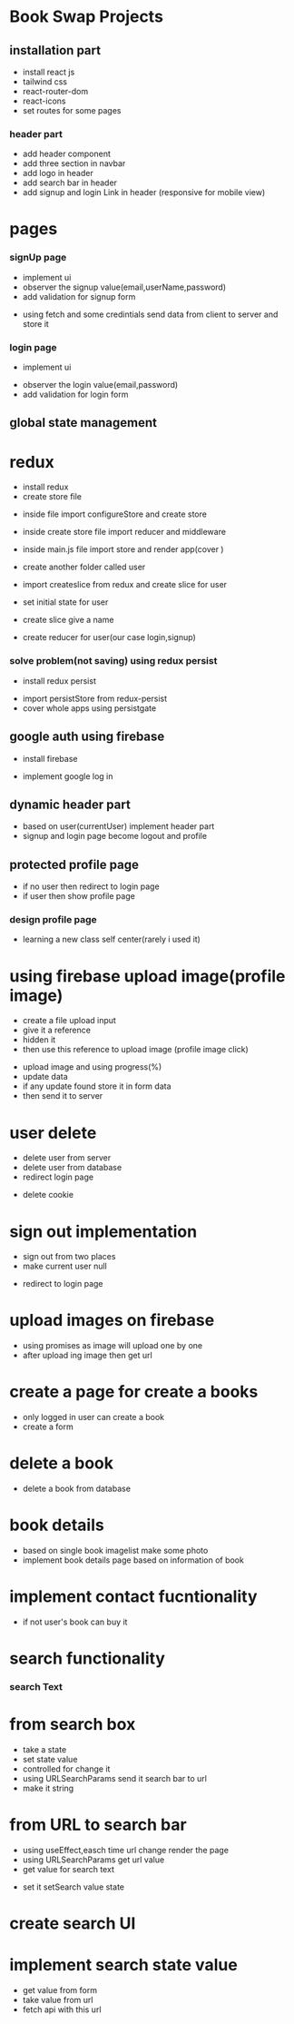# Book Swap Projects

## installation part

- install react js
- tailwind css
- react-router-dom
- react-icons
- set routes for some pages

### header part

- add header component
- add three section in navbar
- add logo in header
- add search bar in header
- add signup and login Link in header (responsive for mobile view)

# pages

### signUp page

- implement ui
- observer the signup value(email,userName,password)
- add validation for signup form

* using fetch and some credintials send data from client to server and store it

### login page

- implement ui

* observer the login value(email,password)
* add validation for login form

## global state management

# redux

- install redux
- create store file

* inside file import configureStore and create store
* inside create store file import reducer and middleware
* inside main.js file import store and render app(cover )
* create another folder called user
* import createslice from redux and create slice for user
* set initial state for user
* create slice give a name

* create reducer for user(our case login,signup)

### solve problem(not saving) using redux persist

- install redux persist

* import persistStore from redux-persist
* cover whole apps using persistgate

## google auth using firebase

- install firebase

* implement google log in

## dynamic header part

- based on user(currentUser) implement header part
- signup and login page become logout and profile

## protected profile page

- if no user then redirect to login page
- if user then show profile page

### design profile page

- learning a new class self center(rarely i used it)

# using firebase upload image(profile image)

- create a file upload input
- give it a reference
- hidden it
- then use this reference to upload image (profile image click)

* upload image and using progress(%)
* update data
* if any update found store it in form data
* then send it to server

# user delete

- delete user from server
- delete user from database
- redirect login page

* delete cookie

# sign out implementation

- sign out from two places
- make current user null

* redirect to login page

# upload images on firebase

- using promises as image will upload one by one
- after upload ing image then get url

# create a page for create a books

- only logged in user can create a book
- create a form

# delete a book

- delete a book from database

# book details

- based on single book imagelist make some photo
- implement book details page based on information of book

# implement contact fucntionality

- if not user's book can buy it

# search functionality

### search Text

# from search box

- take a state
- set state value
- controlled for change it
- using URLSearchParams send it search bar to url
- make it string

# from URL to search bar

- using useEffect,easch time url change render the page
- using URLSearchParams get url value
- get value for search text

* set it setSearch value state

# create search UI

# implement search state value

- get value from form
- take value from url
- fetch api with this url
